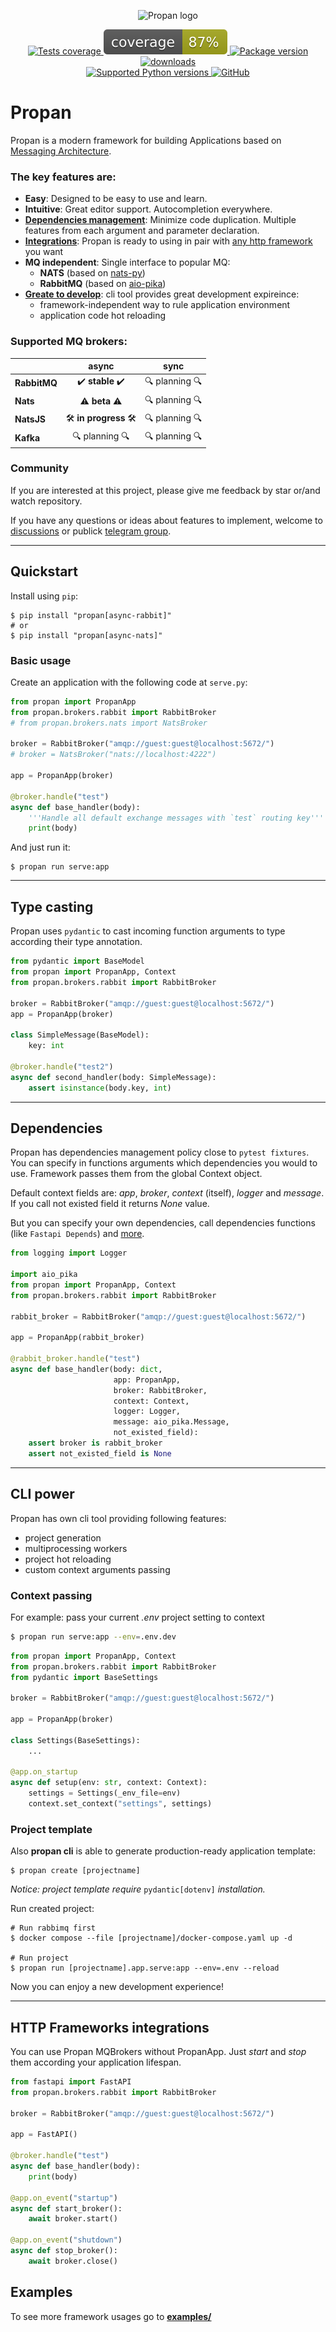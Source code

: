 <p align="center">
    <img src="docs/files/logo-no-background.png" alt="Propan logo" style="height: 250px; width: 600px;"/>
</p>

<p align="center">
    <a href="https://github.com/Lancetnik/Propan/actions/workflows/tests.yml" target="_blank">
        <img src="https://github.com/Lancetnik/Propan/actions/workflows/tests.yml/badge.svg" alt="Tests coverage"/>
    </a>
    <a href="https://smokeshow.helpmanual.io/2p3n1z2c5q39130x176i/" target="_blank">
        <img src="docs/files/coverage.svg" alt="Tests coverage"/>
    </a>
    <a href="https://pypi.org/project/propan" target="_blank">
        <img src="https://img.shields.io/pypi/v/propan?label=pypi%20package" alt="Package version">
    </a>
    <a href="https://pepy.tech/project/propan" target="_blank">
        <img src="https://static.pepy.tech/personalized-badge/propan?period=total&units=international_system&left_color=grey&right_color=blue&left_text=Downloads" alt="downloads"/>
    </a>
    <br/>
    <a href="https://pypi.org/project/propan" target="_blank">
        <img src="https://img.shields.io/pypi/pyversions/propan.svg" alt="Supported Python versions">
    </a>
    <a href="https://github.com/Lancetnik/Propan/blob/main/LICENSE" target="_blank">
        <img alt="GitHub" src="https://img.shields.io/github/license/Lancetnik/Propan?color=%23007ec6">
    </a>
</p>

# Propan

Propan is a modern framework for building Applications based on <a href="https://microservices.io/patterns/communication-style/messaging.html" target="_blank">Messaging Architecture</a>.

### The key features are:

* **Easy**: Designed to be easy to use and learn.
* **Intuitive**: Great editor support. Autocompletion everywhere.
* [**Dependencies management**](#dependencies): Minimize code duplication. Multiple features from each argument and parameter declaration.
* [**Integrations**](#http-frameworks-integrations): Propan is ready to using in pair with [any http framework](https://github.com/Lancetnik/Propan/tree/main/examples/http_frameworks_integrations) you want
* **MQ independent**: Single interface to popular MQ:
    * **NATS** (based on [nats-py](https://github.com/nats-io/nats.py)) 
    * **RabbitMQ** (based on [aio-pika](https://aio-pika.readthedocs.io/en/latest/)) 
* [**Greate to develop**](#cli-power): cli tool provides great development expireince:
    * framework-independent way to rule application environment
    * application code hot reloading

### Supported MQ brokers:
|              | async                                                   | sync                 |
|--------------|:-------------------------------------------------------:|:--------------------:|
| **RabbitMQ** | :heavy_check_mark: **stable** :heavy_check_mark:        | :mag: planning :mag: |
| **Nats**     | :warning: **beta** :warning:                            | :mag: planning :mag: |
| **NatsJS**   | :hammer_and_wrench: **in progress** :hammer_and_wrench: | :mag: planning :mag: |
| **Kafka**    | :mag: planning :mag:                                    | :mag: planning :mag: |


### Community

If you are interested at this project, please give me feedback by star or/and watch repository.

If you have any questions or ideas about features to implement, welcome to [discussions](https://github.com/Lancetnik/Propan/discussions) or publick [telegram group](https://t.me/propan_python).

---

## Quickstart

Install using `pip`:

```shell
$ pip install "propan[async-rabbit]"
# or
$ pip install "propan[async-nats]"
```

### Basic usage

Create an application with the following code at `serve.py`:

```python
from propan import PropanApp
from propan.brokers.rabbit import RabbitBroker
# from propan.brokers.nats import NatsBroker

broker = RabbitBroker("amqp://guest:guest@localhost:5672/")
# broker = NatsBroker("nats://localhost:4222")

app = PropanApp(broker)

@broker.handle("test")
async def base_handler(body):
    '''Handle all default exchange messages with `test` routing key'''
    print(body)
```

And just run it:

```shell
$ propan run serve:app
```

---

## Type casting

Propan uses `pydantic` to cast incoming function arguments to type according their type annotation.

```python
from pydantic import BaseModel
from propan import PropanApp, Context
from propan.brokers.rabbit import RabbitBroker

broker = RabbitBroker("amqp://guest:guest@localhost:5672/")
app = PropanApp(broker)

class SimpleMessage(BaseModel):
    key: int

@broker.handle("test2")
async def second_handler(body: SimpleMessage):
    assert isinstance(body.key, int)

```

---

## Dependencies

Propan has dependencies management policy close to `pytest fixtures`.
You can specify in functions arguments which dependencies
you would to use. Framework passes them from the global Context object.

Default context fields are: *app*, *broker*, *context* (itself), *logger* and *message*.
If you call not existed field it returns *None* value.

But you can specify your own dependencies, call dependencies functions (like `Fastapi Depends`)
and [more](https://github.com/Lancetnik/Propan/tree/main/examples/dependencies).

```python
from logging import Logger

import aio_pika
from propan import PropanApp, Context
from propan.brokers.rabbit import RabbitBroker

rabbit_broker = RabbitBroker("amqp://guest:guest@localhost:5672/")

app = PropanApp(rabbit_broker)

@rabbit_broker.handle("test")
async def base_handler(body: dict,
                       app: PropanApp,
                       broker: RabbitBroker,
                       context: Context,
                       logger: Logger,
                       message: aio_pika.Message,
                       not_existed_field):
    assert broker is rabbit_broker
    assert not_existed_field is None
```

---

## CLI power

Propan has own cli tool providing following features:
* project generation
* multiprocessing workers
* project hot reloading
* custom context arguments passing

### Context passing

For example: pass your current *.env* project setting to context
```bash
$ propan run serve:app --env=.env.dev
```

```python
from propan import PropanApp, Context
from propan.brokers.rabbit import RabbitBroker
from pydantic import BaseSettings

broker = RabbitBroker("amqp://guest:guest@localhost:5672/")

app = PropanApp(broker)

class Settings(BaseSettings):
    ...

@app.on_startup
async def setup(env: str, context: Context):
    settings = Settings(_env_file=env)
    context.set_context("settings", settings)
```

### Project template

Also **propan cli** is able to generate production-ready application template:

```shell
$ propan create [projectname]
```

*Notice: project template require* `pydantic[dotenv]` *installation.*

Run created project:

```shell
# Run rabbimq first
$ docker compose --file [projectname]/docker-compose.yaml up -d

# Run project
$ propan run [projectname].app.serve:app --env=.env --reload
```

Now you can enjoy a new development experience!

---

## HTTP Frameworks integrations

You can use Propan MQBrokers without PropanApp.
Just *start* and *stop* them according your application lifespan.

```python
from fastapi import FastAPI
from propan.brokers.rabbit import RabbitBroker

broker = RabbitBroker("amqp://guest:guest@localhost:5672/")

app = FastAPI()

@broker.handle("test")
async def base_handler(body):
    print(body)

@app.on_event("startup")
async def start_broker():
    await broker.start()

@app.on_event("shutdown")
async def stop_broker():
    await broker.close()
```

## Examples

To see more framework usages go to [**examples/**](https://github.com/Lancetnik/Propan/tree/main/examples)
